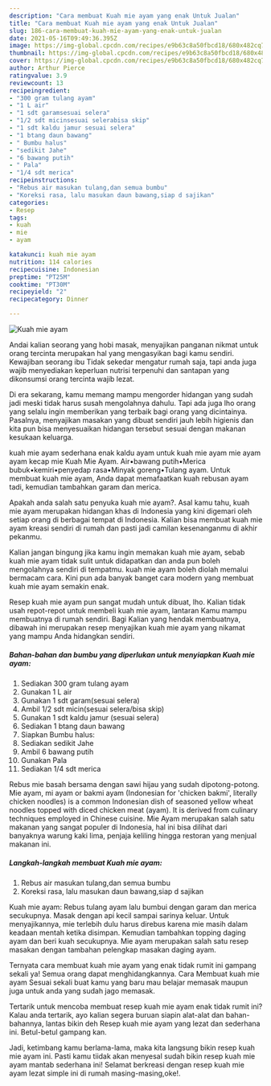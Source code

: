 ```yaml
---
description: "Cara membuat Kuah mie ayam yang enak Untuk Jualan"
title: "Cara membuat Kuah mie ayam yang enak Untuk Jualan"
slug: 186-cara-membuat-kuah-mie-ayam-yang-enak-untuk-jualan
date: 2021-05-16T09:49:36.395Z
image: https://img-global.cpcdn.com/recipes/e9b63c8a50fbcd18/680x482cq70/kuah-mie-ayam-foto-resep-utama.jpg
thumbnail: https://img-global.cpcdn.com/recipes/e9b63c8a50fbcd18/680x482cq70/kuah-mie-ayam-foto-resep-utama.jpg
cover: https://img-global.cpcdn.com/recipes/e9b63c8a50fbcd18/680x482cq70/kuah-mie-ayam-foto-resep-utama.jpg
author: Arthur Pierce
ratingvalue: 3.9
reviewcount: 13
recipeingredient:
- "300 gram tulang ayam"
- "1 L air"
- "1 sdt garamsesuai selera"
- "1/2 sdt micinsesuai selerabisa skip"
- "1 sdt kaldu jamur sesuai selera"
- "1 btang daun bawang"
- " Bumbu halus"
- "sedikit Jahe"
- "6 bawang putih"
- " Pala"
- "1/4 sdt merica"
recipeinstructions:
- "Rebus air masukan tulang,dan semua bumbu"
- "Koreksi rasa, lalu masukan daun bawang,siap d sajikan"
categories:
- Resep
tags:
- kuah
- mie
- ayam

katakunci: kuah mie ayam 
nutrition: 114 calories
recipecuisine: Indonesian
preptime: "PT25M"
cooktime: "PT30M"
recipeyield: "2"
recipecategory: Dinner

---
```



![Kuah mie ayam](https://img-global.cpcdn.com/recipes/e9b63c8a50fbcd18/680x482cq70/kuah-mie-ayam-foto-resep-utama.jpg)

Andai kalian seorang yang hobi masak, menyajikan panganan nikmat untuk orang tercinta merupakan hal yang mengasyikan bagi kamu sendiri. Kewajiban seorang ibu Tidak sekedar mengatur rumah saja, tapi anda juga wajib menyediakan keperluan nutrisi terpenuhi dan santapan yang dikonsumsi orang tercinta wajib lezat.

Di era  sekarang, kamu memang mampu mengorder hidangan yang sudah jadi meski tidak harus susah mengolahnya dahulu. Tapi ada juga lho orang yang selalu ingin memberikan yang terbaik bagi orang yang dicintainya. Pasalnya, menyajikan masakan yang dibuat sendiri jauh lebih higienis dan kita pun bisa menyesuaikan hidangan tersebut sesuai dengan makanan kesukaan keluarga. 

kuah mie ayam sederhana enak kaldu ayam untuk kuah mie ayam mie ayam ayam kecap mie Kuah Mie Ayam. Air•bawang putih•Merica bubuk•kemiri•penyedap rasa•Minyak goreng•Tulang ayam. Untuk membuat kuah mie ayam, Anda dapat memafaatkan kuah rebusan ayam tadi, kemudian tambahkan garam dan merica.

Apakah anda salah satu penyuka kuah mie ayam?. Asal kamu tahu, kuah mie ayam merupakan hidangan khas di Indonesia yang kini digemari oleh setiap orang di berbagai tempat di Indonesia. Kalian bisa membuat kuah mie ayam kreasi sendiri di rumah dan pasti jadi camilan kesenanganmu di akhir pekanmu.

Kalian jangan bingung jika kamu ingin memakan kuah mie ayam, sebab kuah mie ayam tidak sulit untuk didapatkan dan anda pun boleh mengolahnya sendiri di tempatmu. kuah mie ayam boleh diolah memalui bermacam cara. Kini pun ada banyak banget cara modern yang membuat kuah mie ayam semakin enak.

Resep kuah mie ayam pun sangat mudah untuk dibuat, lho. Kalian tidak usah repot-repot untuk membeli kuah mie ayam, lantaran Kamu mampu membuatnya di rumah sendiri. Bagi Kalian yang hendak membuatnya, dibawah ini merupakan resep menyajikan kuah mie ayam yang nikamat yang mampu Anda hidangkan sendiri.

<!--inarticleads1-->

##### Bahan-bahan dan bumbu yang diperlukan untuk menyiapkan Kuah mie ayam:

1. Sediakan 300 gram tulang ayam
1. Gunakan 1 L air
1. Gunakan 1 sdt garam(sesuai selera)
1. Ambil 1/2 sdt micin(sesuai selera/bisa skip)
1. Gunakan 1 sdt kaldu jamur (sesuai selera)
1. Sediakan 1 btang daun bawang
1. Siapkan  Bumbu halus:
1. Sediakan sedikit Jahe
1. Ambil 6 bawang putih
1. Gunakan  Pala
1. Sediakan 1/4 sdt merica


Rebus mie basah bersama dengan sawi hijau yang sudah dipotong-potong. Mie ayam, mi ayam or bakmi ayam (Indonesian for &#39;chicken bakmi&#39;, literally chicken noodles) is a common Indonesian dish of seasoned yellow wheat noodles topped with diced chicken meat (ayam). It is derived from culinary techniques employed in Chinese cuisine. Mie Ayam merupakan salah satu makanan yang sangat populer di Indonesia, hal ini bisa dilihat dari banyaknya warung kaki lima, penjaja keliling hingga restoran yang menjual makanan ini. 

<!--inarticleads2-->

##### Langkah-langkah membuat Kuah mie ayam:

1. Rebus air masukan tulang,dan semua bumbu
1. Koreksi rasa, lalu masukan daun bawang,siap d sajikan


Kuah mie ayam: Rebus tulang ayam lalu bumbui dengan garam dan merica secukupnya. Masak dengan api kecil sampai sarinya keluar. Untuk menyajikannya, mie terlebih dulu harus direbus karena mie masih dalam keadaan mentah ketika disimpan. Kemudian tambahkan topping daging ayam dan beri kuah secukupnya. Mie ayam merupakan salah satu resep masakan dengan tambahan pelengkap masakan daging ayam. 

Ternyata cara membuat kuah mie ayam yang enak tidak rumit ini gampang sekali ya! Semua orang dapat menghidangkannya. Cara Membuat kuah mie ayam Sesuai sekali buat kamu yang baru mau belajar memasak maupun juga untuk anda yang sudah jago memasak.

Tertarik untuk mencoba membuat resep kuah mie ayam enak tidak rumit ini? Kalau anda tertarik, ayo kalian segera buruan siapin alat-alat dan bahan-bahannya, lantas bikin deh Resep kuah mie ayam yang lezat dan sederhana ini. Betul-betul gampang kan. 

Jadi, ketimbang kamu berlama-lama, maka kita langsung bikin resep kuah mie ayam ini. Pasti kamu tiidak akan menyesal sudah bikin resep kuah mie ayam mantab sederhana ini! Selamat berkreasi dengan resep kuah mie ayam lezat simple ini di rumah masing-masing,oke!.

